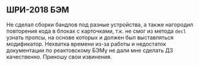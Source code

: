 ## ШРИ-2018 БЭМ

Не сделал сборки бандлов под разные устройства, а также нагородил повторения кода в блоках с карточками, т.к. не смог из метода `decl` узнать пропсы, на основе которых и должен был выставляться модификатор.
Нехватка времени из-за работы и недостаток документации по реактовскому БЭМу не дали мне сделать ДЗ качественно. Приношу свои извинения. 